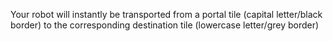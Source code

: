 Your robot will instantly be transported from a portal tile (capital letter/black border) to the corresponding destination tile (lowercase letter/grey border)